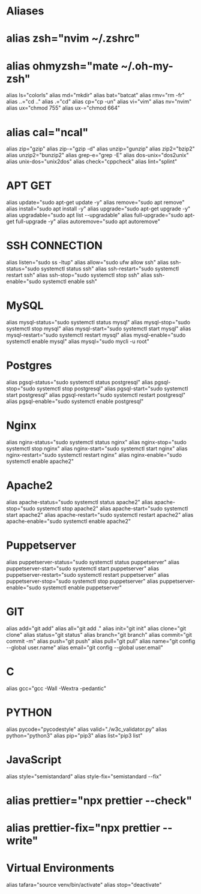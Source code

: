 # Aliases
# alias zsh="nvim ~/.zshrc"
# alias ohmyzsh="mate ~/.oh-my-zsh"
alias ls="colorls"
alias md="mkdir"
alias bat="batcat"
alias rmv="rm -fr"
alias ..="cd .."
alias .="cd"
alias cp="cp -un"
alias vi="vim"
alias nv="nvim"
alias ux="chmod 755"
alias ux-="chmod 664"
# alias cal="ncal"
alias zip="gzip"
alias zip-="gzip -d"
alias unzip="gunzip"
alias zip2="bzip2"
alias unzip2="bunzip2"
alias grep-e="grep -E"
alias dos-unix="dos2unix"
alias unix-dos="unix2dos"
alias check="cppcheck"
alias lint="splint"

# APT GET
alias update="sudo apt-get update -y"
alias remove="sudo apt remove"
alias install="sudo apt install -y"
alias upgrade="sudo apt-get upgrade -y"
alias upgradable="sudo apt list --upgradable"
alias full-upgrade="sudo apt-get full-upgrade -y"
alias autoremove="sudo apt autoremove"

# SSH CONNECTION
alias listen="sudo ss -ltup"
alias allow="sudo ufw allow ssh"
alias ssh-status="sudo systemctl status ssh"
alias ssh-restart="sudo systemctl restart ssh"
alias ssh-stop="sudo systemctl stop ssh"
alias ssh-enable="sudo systemctl enable ssh"

# MySQL
alias mysql-status="sudo systemctl status mysql"
alias mysql-stop="sudo systemctl stop mysql"
alias mysql-start="sudo systemctl start mysql"
alias mysql-restart="sudo systemctl restart mysql"
alias mysql-enable="sudo systemctl enable mysql"
alias mysql="sudo mycli -u root"

# Postgres
alias pgsql-status="sudo systemctl status postgresql"
alias pgsql-stop="sudo systemctl stop postgresql"
alias pgsql-start="sudo systemctl start postgresql"
alias pgsql-restart="sudo systemctl restart postgresql"
alias pgsql-enable="sudo systemctl enable postgresql"

# Nginx
alias nginx-status="sudo systemctl status nginx"
alias nginx-stop="sudo systemctl stop nginx"
alias nginx-start="sudo systemctl start nginx"
alias nginx-restart="sudo systemctl restart nginx"
alias nginx-enable="sudo systemctl enable apache2"

# Apache2
alias apache-status="sudo systemctl status apache2"
alias apache-stop="sudo systemctl stop apache2"
alias apache-start="sudo systemctl start apache2"
alias apache-restart="sudo systemctl restart apache2"
alias apache-enable="sudo systemctl enable apache2"

# Puppetserver
alias puppetserver-status="sudo systemctl status puppetserver"
alias puppetserver-start="sudo systemctl start puppetserver"
alias puppetserver-restart="sudo systemctl restart puppetserver"
alias puppetserver-stop="sudo systemctl stop puppetserver"
alias puppetserver-enable="sudo systemctl enable puppetserver"

# GIT
alias add="git add"
alias all="git add ."
alias init="git init"
alias clone="git clone"
alias status="git status"
alias branch="git branch"
alias commit="git commit -m"
alias push="git push"
alias pull="git pull"
alias name="git config --global user.name"
alias email="git config --global user.email"

# C
alias gcc="gcc -Wall -Wextra -pedantic"

# PYTHON
alias pycode="pycodestyle"
alias valid="./w3c_validator.py"
alias python="python3"
alias pip="pip3"
alias list="pip3 list"

# JavaScript
alias style="semistandard"
alias style-fix="semistandard --fix"
# alias prettier="npx prettier --check"
# alias prettier-fix="npx prettier --write"

# Virtual Environments
alias tafara="source venv/bin/activate"
alias stop="deactivate"

